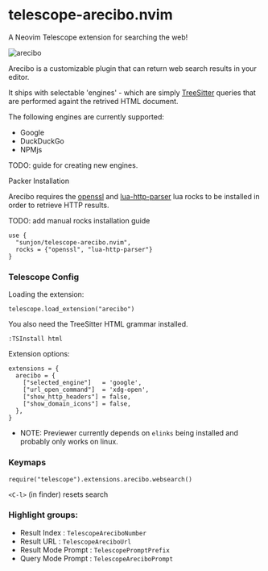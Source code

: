# telescope-arecibo.nvim
A Neovim Telescope extension for searching the web!

![arecibo](https://user-images.githubusercontent.com/1448118/112658122-63a32c80-8e53-11eb-9797-71eb6176493e.gif)



Arecibo is a customizable plugin that can return web search results in your editor.

It ships with selectable 'engines' - which are simply [TreeSitter](https://github.com/nvim-treesitter/nvim-treesitter) queries that are performed againt the retrived HTML document.

The following engines are currently supported:

- Google
- DuckDuckGo
- NPMjs

TODO: guide for creating new engines.

Packer Installation

Arecibo requires the [openssl](https://luarocks.org/modules/zhaozg/openssl) and [lua-http-parser](https://luarocks.org/modules/brimworks/lua-http-parser) lua rocks to be installed in order to retrieve HTTP results.

TODO: add manual rocks installation guide

```
use {
  "sunjon/telescope-arecibo.nvim",
  rocks = {"openssl", "lua-http-parser"}
}
```

### Telescope Config

Loading the extension:

```
telescope.load_extension("arecibo")
```

You also need the TreeSitter HTML grammar installed.
```
:TSInstall html
```

Extension options:

```
extensions = {
  arecibo = {
    ["selected_engine"]   = 'google',
    ["url_open_command"]  = 'xdg-open',
    ["show_http_headers"] = false,
    ["show_domain_icons"] = false,
  },
}
```

* NOTE: Previewer currently depends on `elinks` being installed and probably only works on linux.

### Keymaps

```
require("telescope").extensions.arecibo.websearch()
```

`<C-l>` (in finder) resets search

### Highlight groups:

- Result Index :       `TelescopeAreciboNumber`
- Result URL   :       `TelescopeAreciboUrl`
- Result Mode Prompt : `TelescopePromptPrefix`
- Query Mode Prompt  : `TelescopeAreciboPrompt`


